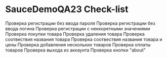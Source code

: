# SauceDemoQA23 Check-list
Проверка регистрации без ввода пароля
Проверка регистрации без ввода логина
Проверка регистрации с неккоретными значениями 
Проверка покупки товара
Проверка удаления товара
Проверка соотвествия названия товара
Проверка соотвествия названия товара и цены
Проверка добавления нескольких товаров
Проверка оплаты товаров
Проверка выхода из аккаунта
Проверка кнопки "about"
